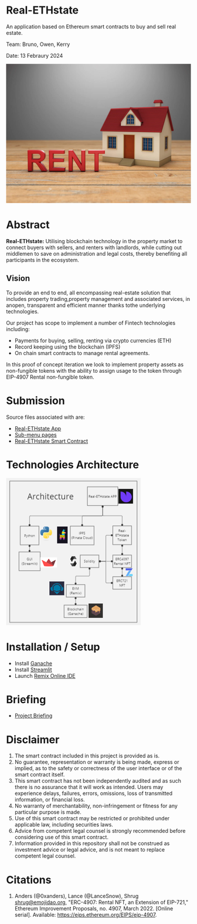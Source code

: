 # Real-ETHstate
An application based on Ethereum smart contracts to buy and sell real estate.


Team: Bruno, Owen, Kerry

Date: 13 Febraury 2024

![Image ALT Text](./Submission/Resources/rent.jpg)


# Abstract
**Real-ETHstate:** Utilising blockchain technology in the property market to connect buyers with sellers,  and renters with landlords, while cutting out middlemen to save on administration and legal costs, thereby benefiting all participants in the ecosystem.

## Vision
To provide an end to end, all encompassing real-estate solution that includes property trading,property management and associated services, in anopen, transparent and efficient manner thanks tothe underlying technologies.

Our project has scope to implement a number of Fintech technologies including:
* Payments for buying, selling, renting via crypto currencies (ETH)    
* Record keeping using the blockchain (IPFS)   
* On chain smart contracts to manage rental agreements.   

In this proof of concept iteration we look to implement property assets as non-fungible tokens with the ability to assign usage to the token through EIP-4907 Rental non-fungible token. 


# Submission  
Source files associated with are:   
* [Real-ETHstate App](./Submission/Code/Real-ETHstate.py)
* [Sub-menu pages](./Submission/Code/pages/)
* [Real-ETHstate Smart Contract](./Submission/Code/contracts/Real-ETHstate.sol)

# Technologies Architecture
![Technologies Architecture](./Submission/Resources/Technology_Architecture.png)


# Installation / Setup
* Install [Ganache](https://trufflesuite.com/docs/ganache/quickstart/)
* Install [Streamlit](https://docs.streamlit.io/get-started/installation)
* Launch [Remix Online IDE](https://remix.ethereum.org) 

# Briefing
* [Project Briefing](./Briefing/Capstone_Project_Guidelines.md)   


# Disclaimer
1. The smart contract included in this project is provided as is.
1. No guarantee, representation or warranty is being made, express or implied, as to the safety or correctness of the user interface or of the smart contract itself.
1. This smart contract has not been independently audited and as such there is no assurance that it will work as intended. Users may experience delays, failures, errors, omissions, loss of transmitted information, or financial loss.
1. No warranty of merchantability, non-infringement or fitness for any particular purpose is made.
1. Use of this smart contract may be restricted or prohibited under applicable law, including securities laws.
1. Advice from competent legal counsel is strongly recommended before considering use of this smart contract.
1. Information provided in this repository shall not be construed as investment advice or legal advice, and is not meant to replace competent legal counsel.

# Citations
1. Anders (@0xanders), Lance (@LanceSnow), Shrug <shrug@emojidao.org>, "ERC-4907: Rental NFT, an Extension of EIP-721," Ethereum Improvement Proposals, no. 4907, March 2022. [Online serial]. Available: https://eips.ethereum.org/EIPS/eip-4907.